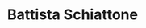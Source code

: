 ---
title: Battista Schiattone
fullname: Battista Schiattone
country: Ireland
category: team
published: true
position: Collaborator
image: battista-schiattone.jpg
project: current
---